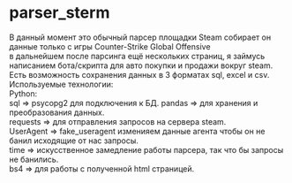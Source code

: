 # parser_sterm
В данный момент это обычный парсер площадки Steam собирает он данные только с игры Counter-Strike Global Offensive  
в дальнейшем после парсинга ещё нескольких страниц, я займусь написанием бота/скрипта для авто покупки и продажи вокруг steam.  
Есть возможность сохранения данных в 3 форматах sql, excel и csv.   
Используемые технологии:  
Python:   
sql       => psycopg2 для подключения к БД.
pandas    => для хранения и преобразования данных.  
requests  => для отправления запросов на сервера steam.  
UserAgent => fake_useragent изменияем данные агента чтобы он не банил исходящие от нас запросы.  
time      => искусственное замедление работы парсера, так что бы запросы не банились.  
bs4       => для работы с полученной html страницей.
